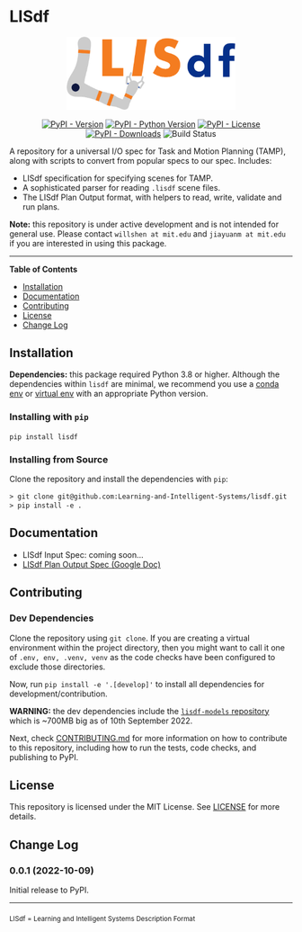 # LISdf

<div align="center">
<img src="docs/assets/lisdf_logo.png" alt="Hatch logo" width="300" role="img">

[![PyPI - Version](https://img.shields.io/pypi/v/lisdf.svg)](https://pypi.org/project/lisdf)
[![PyPI - Python Version](https://img.shields.io/pypi/pyversions/lisdf.svg)](https://pypi.org/project/lisdf)
[![PyPI - License](https://img.shields.io/pypi/l/lisdf.svg)](https://pypi.org/project/lisdf)
[![PyPI - Downloads](https://img.shields.io/pypi/dm/lisdf.svg)](https://pypistats.org/packages/lisdf)
![Build Status](https://github.com/Learning-and-Intelligent-Systems/lisdf/actions/workflows/ci_checks.yml/badge.svg)
</div>

A repository for a universal I/O spec for Task and Motion Planning (TAMP), along with scripts to convert from 
popular specs to our spec. Includes:

- LISdf specification for specifying scenes for TAMP.
- A sophisticated parser for reading `.lisdf` scene files.
- The LISdf Plan Output format, with helpers to read, write, validate and run plans.

**Note:** this repository is under active development and is not intended for general use. 
Please contact `willshen at mit.edu` and `jiayuanm at mit.edu` if you are interested in using this package.

-----

**Table of Contents**


- [Installation](#installation)
- [Documentation](#documentation)
- [Contributing](#contributing)
- [License](#license)
- [Change Log](#change-log)

## Installation

**Dependencies:** this package required Python 3.8 or higher. Although the dependencies within `lisdf` are minimal, 
we recommend you use a [conda env](https://docs.conda.io/projects/conda/en/latest/user-guide/tasks/manage-environments.html)
or [virtual env](https://docs.python.org/3.8/library/venv.html) with an appropriate Python version.

### Installing with `pip`

```console
pip install lisdf
```

### Installing from Source

Clone the repository and install the dependencies with `pip`:

```console
> git clone git@github.com:Learning-and-Intelligent-Systems/lisdf.git
> pip install -e .
```

## Documentation
- LISdf Input Spec: coming soon...
- [LISdf Plan Output Spec (Google Doc)](https://docs.google.com/document/d/15V7K-ljLGx-4hJJaihaDM4-MXGuTXvXhEdNQgRum75A/edit#heading=h.2m2ax6udwea4)

## Contributing

### Dev Dependencies
Clone the repository using `git clone`. If you are creating a virtual environment within the project directory, 
then you might want to call it one of `.env, env, .venv, venv` as the code checks have been configured to exclude
those directories.

Now, run `pip install -e '.[develop]'` to install all dependencies for development/contribution.

**WARNING:** the dev dependencies include the [`lisdf-models` repository](https://github.com/Learning-and-Intelligent-Systems/lisdf-models)
which is ~700MB big as of 10th September 2022.

Next, check [CONTRIBUTING.md](CONTRIBUTING.md) for more information on how to contribute to this repository,
including how to run the tests, code checks, and publishing to PyPI.

## License
This repository is licensed under the MIT License. See [LICENSE](LICENSE) for more details.

## Change Log
### 0.0.1 (2022-10-09)
Initial release to PyPI.

___

<sub>LISdf = Learning and Intelligent Systems Description Format</sub>
